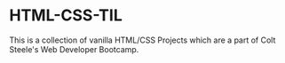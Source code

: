 # HTML-CSS-TIL

 This is a collection of vanilla HTML/CSS Projects which are a part of Colt Steele's Web Developer Bootcamp.
